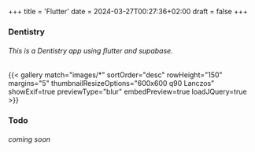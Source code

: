 +++
title = 'Flutter'
date = 2024-03-27T00:27:36+02:00
draft = false
+++

### Dentistry

###### This is a Dentistry app using flutter and supabase.

{{< gallery match="images/*" sortOrder="desc" rowHeight="150" margins="5" thumbnailResizeOptions="600x600 q90 Lanczos" showExif=true previewType="blur" embedPreview=true loadJQuery=true >}}

### Todo

###### coming soon
